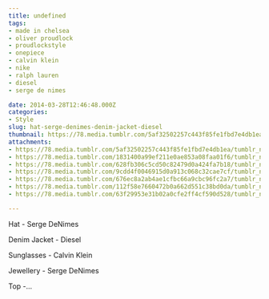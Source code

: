 ```yaml
---
title: undefined
tags:
- made in chelsea
- oliver proudlock
- proudlockstyle
- onepiece
- calvin klein
- nike
- ralph lauren
- diesel
- serge de nimes

date: 2014-03-28T12:46:48.000Z
categories:
- Style
slug: hat-serge-denimes-denim-jacket-diesel
thumbnail: https://78.media.tumblr.com/5af32502257c443f85fe1fbd7e4db1ea/tumblr_n35cu0peZO1rhrm24o1_540.jpg
attachments:
- https://78.media.tumblr.com/5af32502257c443f85fe1fbd7e4db1ea/tumblr_n35cu0peZO1rhrm24o1_1280.jpg
- https://78.media.tumblr.com/1831400a99ef211e0ae853a08faa01f6/tumblr_n35cu0peZO1rhrm24o4_1280.jpg
- https://78.media.tumblr.com/628fb306c5cd50c82479d0a424fa7b18/tumblr_n35cu0peZO1rhrm24o3_1280.jpg
- https://78.media.tumblr.com/9cdd4f0046915d0a913c068c32cae7cf/tumblr_n35cu0peZO1rhrm24o5_1280.jpg
- https://78.media.tumblr.com/676ec8a2ab4ae1cfbc66a9cbc96fc2a7/tumblr_n35cu0peZO1rhrm24o6_1280.jpg
- https://78.media.tumblr.com/112f58e7660472b0a662d551c38bd0da/tumblr_n35cu0peZO1rhrm24o7_1280.jpg
- https://78.media.tumblr.com/63f29953e31b02a0cfe2ff4cf590d528/tumblr_n35cu0peZO1rhrm24o8_1280.jpg

---
```


Hat - Serge DeNimes 

  Denim Jacket - Diesel 

  Sunglasses - Calvin Klein 

  Jewellery - Serge DeNimes 

  Top -...
